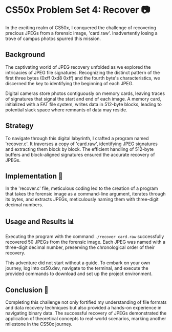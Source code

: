 CS50x Problem Set 4: Recover 📷
===============================

In the exciting realm of CS50x, I conquered the challenge of recovering precious JPEGs from a forensic image, 'card.raw'. Inadvertently losing a trove of campus photos spurred this mission.

Background 
-----------------

The captivating world of JPEG recovery unfolded as we explored the intricacies of JPEG file signatures. Recognizing the distinct pattern of the first three bytes (0xff 0xd8 0xff) and the fourth byte's characteristics, we discerned the key to identifying the beginning of each JPEG.

Digital cameras store photos contiguously on memory cards, leaving traces of signatures that signal the start and end of each image. A memory card, initialized with a FAT file system, writes data in 512-byte blocks, leading to potential slack space where remnants of data may reside.

Strategy 
-----------

To navigate through this digital labyrinth, I crafted a program named 'recover.c'. It traverses a copy of 'card.raw', identifying JPEG signatures and extracting them block by block. The efficient handling of 512-byte buffers and block-aligned signatures ensured the accurate recovery of JPEGs.

Implementation 🚀
-----------------

In the 'recover.c' file, meticulous coding led to the creation of a program that takes the forensic image as a command-line argument, iterates through its bytes, and extracts JPEGs, meticulously naming them with three-digit decimal numbers.

Usage and Results 📊
--------------------

Executing the program with the command `./recover card.raw` successfully recovered 50 JPEGs from the forensic image. Each JPEG was named with a three-digit decimal number, preserving the chronological order of their recovery.

This adventure did not start without a guide. To embark on your own journey, log into cs50.dev, navigate to the terminal, and execute the provided commands to download and set up the project environment.

Conclusion 🌟
-------------

Completing this challenge not only fortified my understanding of file formats and data recovery techniques but also provided a hands-on experience in navigating binary data. The successful recovery of JPEGs demonstrated the application of theoretical concepts to real-world scenarios, marking another milestone in the CS50x journey.
